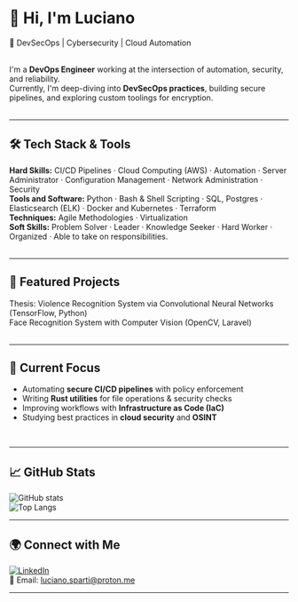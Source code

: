 # 👋 Hi, I'm Luciano  

🚀 DevSecOps | Cybersecurity | Cloud Automation  <br><br>

I'm a **DevOps Engineer** working at the intersection of automation, security, and reliability.  <br>
Currently, I'm deep-diving into **DevSecOps practices**, building secure pipelines, and exploring custom toolings for encryption.  <br>
<br>

---

## 🛠️ Tech Stack & Tools  
**Hard Skills:** CI/CD Pipelines · Cloud Computing (AWS) · Automation · Server Administrator · Configuration Management · Network Administration · Security<br>
**Tools and Software:** Python · Bash & Shell Scripting · SQL, Postgres · Elasticsearch (ELK) · Docker and Kubernetes · Terraform<br>
**Techniques:** Agile Methodologies · Virtualization<br>
**Soft Skills:** Problem Solver · Leader · Knowledge Seeker · Hard Worker · Organized · Able to take on responsibilities.<br>
<br>

---
## 📂 Featured Projects  
Thesis: Violence Recognition System via Convolutional Neural Networks (TensorFlow, Python)<br>
Face Recognition System with Computer Vision (OpenCV, Laravel)<br>
<br>

---

## 🔐 Current Focus  
- Automating **secure CI/CD pipelines** with policy enforcement  
- Writing **Rust utilities** for file operations & security checks  
- Improving workflows with **Infrastructure as Code (IaC)**  
- Studying best practices in **cloud security** and **OSINT**  
<br>

---

## 📈 GitHub Stats  
![GitHub stats](https://github-readme-stats.vercel.app/api?username=lucianosp&show_icons=true&theme=radical)  
![Top Langs](https://github-readme-stats.vercel.app/api/top-langs/?username=lucianosp&layout=compact&theme=radical)  

---

## 🌍 Connect with Me  
[![LinkedIn](https://img.shields.io/badge/LinkedIn-blue?logo=linkedin&logoColor=white)](https://www.linkedin.com/in/Luciano-Sparti/)  
📩 Email: [luciano.sparti@proton.me](mailto:luciano.sparti@proton.me)

---
